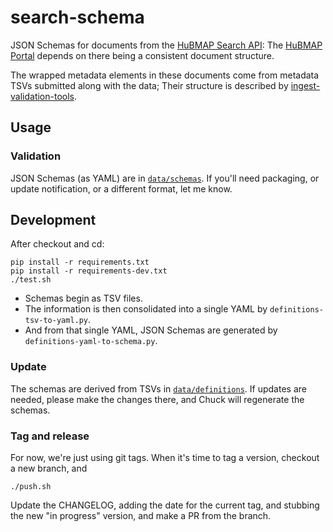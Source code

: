 # search-schema
JSON Schemas for documents from the [HuBMAP Search API](https://github.com/hubmapconsortium/search-api/):
The [HuBMAP Portal](https://github.com/hubmapconsortium/portal-ui) depends on there being a consistent document structure.

The wrapped metadata elements in these documents come from metadata TSVs submitted along with the data;
Their structure is described by [ingest-validation-tools](https://github.com/hubmapconsortium/ingest-validation-tools/tree/master/docs).

## Usage

### Validation

JSON Schemas (as YAML) are in [`data/schemas`](data/schemas).
If you'll need packaging, or update notification, or a different format, let me know.

## Development

After checkout and cd:
```
pip install -r requirements.txt
pip install -r requirements-dev.txt
./test.sh
```

- Schemas begin as TSV files.
- The information is then consolidated into a single YAML by `definitions-tsv-to-yaml.py`.
- And from that single YAML, JSON Schemas are generated by `definitions-yaml-to-schema.py`.

### Update

The schemas are derived from TSVs in [`data/definitions`](data/definitions).
If updates are needed, please make the changes there,
and Chuck will regenerate the schemas.

### Tag and release

For now, we're just using git tags. When it's time to tag a version,
checkout a new branch, and
```
./push.sh
```
Update the CHANGELOG, adding the date for the current tag,
and stubbing the new "in progress" version, and make a PR from the branch.
